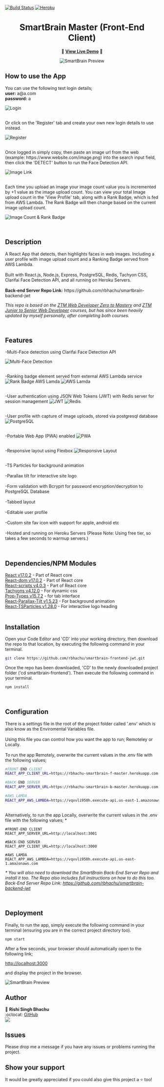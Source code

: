 [![Build Status](https://travis-ci.org/gelstudios/gitfiti.svg?branch=master)](https://github.com/rbhachu/smartbrain-frontend-jwt) [![Heroku](https://heroku-badge.herokuapp.com/?app=rbhachu-smartbrain-f-master)](https://github.com/rbhachu/smartbrain-frontend-jwt) 


<h1 align="center">SmartBrain Master (Front-End Client)</h1>
<div align="center">

:rocket: **[View Live Demo](https://rbhachu-smartbrain-f-master.herokuapp.com/)** :rocket:<br>

![SmartBrain Preview](./src/imgs-readme/site-demo.png)

</div>

## How to use the App
<p>
You can use the following test login details;
<br>
<b>user:</b> a@a.com
<br>
<b>password:</b> a 

![Login](./src/imgs-readme/login.png)

<br>
Or click on the 'Register' tab and create your own new login details to use instead.

![Register](./src/imgs-readme/register.png)

<br>
Once logged in simply copy, then paste an image url from the web (example:  https://www.website.com/image.png) into the search input field, then click the 'DETECT' button to run the Face Detection API.

![Image Link](./src/imgs-readme/image-link.png)

<br>
Each time you upload an image your image count value you is incremented by +1 value as the image upload count. You can view your total Image upload count in the 'View Profile' tab, along with a Rank Badge, which is fed from AWS Lambda. The Rank Badge will then change based on the current image upload count.

![Image Count & Rank Badge](./src/imgs-readme/rank.png)
<p/><br>


## Description
<p>
A React App that detects, then highlights faces in web images. Including a user profile with image upload count and a Ranking Badge served from AWS Lambda. 
<br><br>
Built with React.js, Node.js, Express, PostgreSQL, Redis, Tachyon CSS, Clarifai Face Detection API, and all running on Heroku Servers. 
<br><br>
<b>Back-end Server Repo Link:</b> https://github.com/rbhachu/smartbrain-backend-jwt
<br>

_This repo is based on the [ZTM Web Developer Zero to Mastery](https://www.udemy.com/the-complete-web-developer-zero-to-mastery) and [ZTM Junior to Senior Web Developer](https://www.udemy.com/course/the-complete-junior-to-senior-web-developer-roadmap/) courses, but has since been heavily updated by myself personally, after completing both courses._
</p><br>


## Features
<p>
-Multi-Face detection using Clarifai Face Detection API

![Multi-Face Detection](./src/imgs-readme/multi-face-detection.png)
<br><br>

-Ranking badge element served from external AWS Lambda service
![Rank Badge AWS Lamda](./src/imgs-readme/aws-lambda-rank.png)
![AWS Lamda](./src/imgs-readme/aws-lambda.png)
<br><br>

-User authentication using JSON Web Tokens (JWT) with Redis server for session management
![JWT](./src/imgs-readme/jwt.png)
![Redis](./src/imgs-readme/redis.png)
<br><br>

-User profile with capture of image uploads, stored via postgresql database
![PostgreSQL](./src/imgs-readme/postgresql.png)
<br><br>

-Portable Web App (PWA) enabled 
![PWA](./src/imgs-readme/pwa.png)
<br><br>


-Responsive layout using Flexbox
![Responsive Layout](./src/imgs-readme/responsive.png)
<br><br>

-TS Particles for background animation
<br><br>
-Parallax tilt for interactive site logo
<br><br>
-Form validation with Bcryprt for password encryption/decryption to PostgreSQL Database
<br><br>
-Tabbed layout
<br><br>
-Editable user profile
<br><br>
-Custom site fav icon with support for apple, android etc
<br><br>
-Hosted and running on Heroku Servers (Please Note: Using free tier, so takes a few seconds to warmup servers.)
</p><br>


## Dependencies/NPM Modules
[React v17.0.2](https://www.npmjs.com/package/react) - Part of React core<br>
[React-dom v17.0.2](https://www.npmjs.com/package/react-dom) - Part of React core<br>
[React-scripts v4.0.3](https://www.npmjs.com/package/react-scripts) - Part of React core<br>
[Tachyons v4.12.0](https://www.npmjs.com/package/tachyons) - For dynamic css<br>
[Prop-Types v15.7.2](https://www.npmjs.com/package/prop-types) - for tab interface<br>
[React-Parallax-Tilt v1.5.23](https://www.npmjs.com/package/react-parallax-tilt) - For background animation<br>
[React-TSParticles v1.28.0](https://www.npmjs.com/package/react-tsparticles) - For interactive logo heading<br>
<br>


## Installation
<p>Open your Code Editor and 'CD' into your working directory, then download the repo to that location, by executing the following command in your terminal.<p>

```sh
git clone https://github.com/rbhachu/smartbrain-frontend-jwt.git
```
<p>Once the repo has been downloaded, 'CD' to the newly downloaded project folder ('cd smartbrain-frontend'). Then execute the following command in your terminal.<p>

```sh
npm install
```
<br>


## Configuration
<p>There is a settings file in the root of the project folder called '.env' which is also know as the Enviromental Variables file.
<br><br>
Using this file you can control how you want the app to run; Remoteley or Locally.
<br><br>
To run the app Remotely, overwrite the current values in the .env file with the following values;
<br>

```sh
#FRONT-END CLIENT
REACT_APP_CLIENT_URL=https://rbhachu-smartbrain-f-master.herokuapp.com

#BACK-END SERVER
REACT_APP_SERVER_URL=https://rbhachu-smartbrain-b-master.herokuapp.com

#AWS LAMDA
REACT_APP_AWS_LAMBDA=https://vqvvli950h.execute-api.us-east-1.amazonaws.com
```
<br>
Alternatively, to run the app Locally, overwrite the current values in the .env file with the following values; *
<br>

```
#FRONT-END CLIENT
REACT_APP_SERVER_URL=http://localhost:3001

#BACK-END SERVER
REACT_APP_CLIENT_URL=http://localhost:3000

#AWS LAMDA
REACT_APP_AWS_LAMBDA=https://vqvvli950h.execute-api.us-east-1.amazonaws.com
```

<i>* You will also need to download the SmartBrain Back-End Server Repo and install it too. The Repo also includes full instructions on how to do this too.
Back-End Server Repo Link: https://github.com/rbhachu/smartbrain-backend-jwt</i>
</p><br>


## Deployment
<p>Finally, to run the app, simply execute the following command in your terminal (ensuring you are in the correct project directory too).</p>

```sh
npm start
```
<p>After a few seconds, your browser should automatically open to the following link;

[http://localhost:3000](http://localhost:3000)

and display the project in the browser.</p>
![SmartBrain Preview](./src/imgs-readme/site-preview.png)
<br>


## Author
👤 **Rishi Singh Bhachu**<br>
:octocat: [GitHub](https://github.com/rbhachu)<br>
<a target="_blank" title="https://www.linkedin.com/in/RishiSinghBhachu/" href="https://www.linkedin.com/in/RishiSinghBhachu/"><img src="https://img.shields.io/badge/-Rishi&nbsp;Singh&nbsp;Bhachu-0077B5?style=flat&logo=Linkedin&logoColor=white"/></a>
<br>


## Issues
Please drop me a message if you have any issues or problems running the project.
<br>


## Show your support
It would be greatly appreciated if you could also give this project a ⭐️ too!